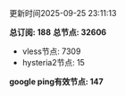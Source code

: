 更新时间2025-09-25 23:11:13

**总订阅: 188**
**总节点: 32606**
- vless节点: 7309
- hysteria2节点: 15

**google ping有效节点: 147**
